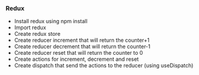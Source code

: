 ### Redux
* Install redux using npm install
* Import redux
* Create redux store
* Create reducer increment that will return the counter+1
* Create reducer decrement that will return the counter-1
* Create reducer reset that will return the counter to 0
* Create actions for increment, decrement and reset
* Create dispatch that send the actions to the reducer (using useDispatch)